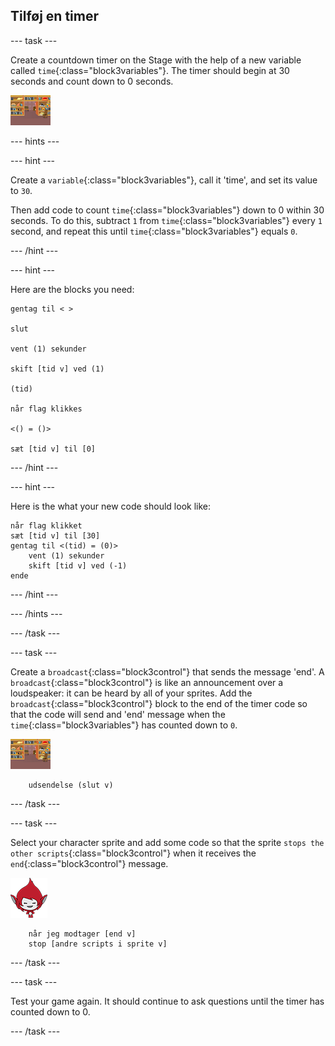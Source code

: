 ## Tilføj en timer

\--- task \---

Create a countdown timer on the Stage with the help of a new variable called `time`{:class="block3variables"}. The timer should begin at 30 seconds and count down to 0 seconds.

![Stage sprite](images/stage-sprite.png)

\--- hints \---

\--- hint \---

Create a `variable`{:class="block3variables"}, call it 'time', and set its value to `30`.

Then add code to count `time`{:class="block3variables"} down to 0 within 30 seconds. To do this, subtract `1` from `time`{:class="block3variables"} every `1` second, and repeat this until `time`{:class="block3variables"} equals `0`.

\--- /hint \---

\--- hint \---

Here are the blocks you need:

```blocks3
gentag til < >

slut

vent (1) sekunder

skift [tid v] ved (1)

(tid)

når flag klikkes

<() = ()>

sæt [tid v] til [0]
```

\--- /hint \---

\--- hint \---

Here is the what your new code should look like:

```blocks3
når flag klikket
sæt [tid v] til [30]
gentag til <(tid) = (0)>
    vent (1) sekunder
    skift [tid v] ved (-1)
ende
```

\--- /hint \---

\--- /hints \---

\--- /task \---

\--- task \---

Create a `broadcast`{:class="block3control"} that sends the message 'end'. A `broadcast`{:class="block3control"} is like an announcement over a loudspeaker: it can be heard by all of your sprites. Add the `broadcast`{:class="block3control"} block to the end of the timer code so that the code will send and 'end' message when the `time`{:class="block3variables"} has counted down to `0`.

![Stage sprite](images/stage-sprite.png)

```blocks3
    udsendelse (slut v)
```

\--- /task \---

\--- task \---

Select your character sprite and add some code so that the sprite `stops the other scripts`{:class="block3control"} when it receives the `end`{:class="block3control"} message.

![Giga sprite](images/giga-sprite.png)

```blocks3
    når jeg modtager [end v]
    stop [andre scripts i sprite v]
```

\--- /task \---

\--- task \---

Test your game again. It should continue to ask questions until the timer has counted down to 0.

\--- /task \---
